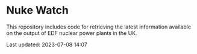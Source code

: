 # Nuke Watch

This repository includes code for retrieving the latest information available on the output of EDF nuclear power plants in the UK.

Last updated: 2023-07-08 14:07